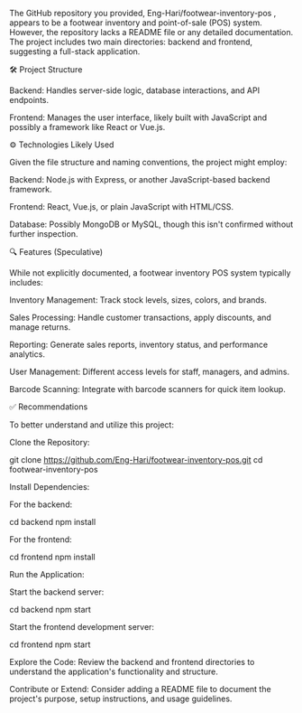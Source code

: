 The GitHub repository you provided, Eng-Hari/footwear-inventory-pos
, appears to be a footwear inventory and point-of-sale (POS) system. However, the repository lacks a README file or any detailed documentation. The project includes two main directories: backend and frontend, suggesting a full-stack application.

🛠️ Project Structure

Backend: Handles server-side logic, database interactions, and API endpoints.

Frontend: Manages the user interface, likely built with JavaScript and possibly a framework like React or Vue.js.

⚙️ Technologies Likely Used

Given the file structure and naming conventions, the project might employ:

Backend: Node.js with Express, or another JavaScript-based backend framework.

Frontend: React, Vue.js, or plain JavaScript with HTML/CSS.

Database: Possibly MongoDB or MySQL, though this isn't confirmed without further inspection.

🔍 Features (Speculative)

While not explicitly documented, a footwear inventory POS system typically includes:

Inventory Management: Track stock levels, sizes, colors, and brands.

Sales Processing: Handle customer transactions, apply discounts, and manage returns.

Reporting: Generate sales reports, inventory status, and performance analytics.

User Management: Different access levels for staff, managers, and admins.

Barcode Scanning: Integrate with barcode scanners for quick item lookup.

✅ Recommendations

To better understand and utilize this project:

Clone the Repository:

git clone https://github.com/Eng-Hari/footwear-inventory-pos.git
cd footwear-inventory-pos


Install Dependencies:

For the backend:

cd backend
npm install


For the frontend:

cd frontend
npm install


Run the Application:

Start the backend server:

cd backend
npm start


Start the frontend development server:

cd frontend
npm start


Explore the Code: Review the backend and frontend directories to understand the application's functionality and structure.

Contribute or Extend: Consider adding a README file to document the project's purpose, setup instructions, and usage guidelines.
